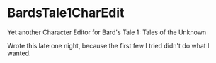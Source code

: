 # BardsTale1CharEdit
Yet another Character Editor for Bard's Tale 1: Tales of the Unknown

Wrote this late one night, because the first few I tried didn't do what I wanted.

